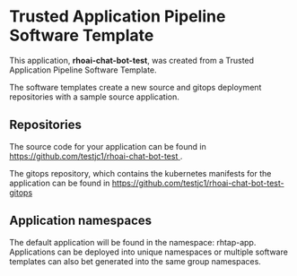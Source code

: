 # Trusted Application Pipeline Software Template

This application, **rhoai-chat-bot-test**, was created from a Trusted Application Pipeline Software Template.

The software templates create a new source and gitops deployment repositories with a sample source application. 

## Repositories

The source code for your application can be found in [https://github.com/testjc1/rhoai-chat-bot-test ](https://github.com/testjc1/rhoai-chat-bot-test ).
 
The gitops repository, which contains the kubernetes manifests for the application can be found in 
[https://github.com/testjc1/rhoai-chat-bot-test-gitops ](https://github.com/testjc1/rhoai-chat-bot-test-gitops ) 

## Application namespaces 

The default application will be found in the namespace: rhtap-app. Applications can be deployed into unique namespaces or multiple software templates can also bet generated into the same group namespaces.  